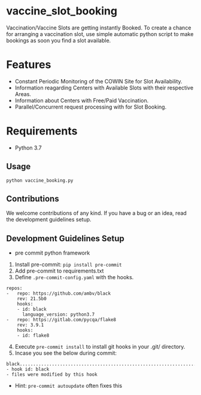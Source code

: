 # vaccine_slot_booking
Vaccination/Vaccine Slots are getting instantly Booked.
To create a chance for arranging a vaccination slot, use simple automatic python script to make bookings as soon you find a slot available.

# Features
- Constant Periodic Monitoring of the COWIN Site for Slot Availability.
- Information reagarding Centers with Available Slots with their respective Areas.
- Information about Centers with Free/Paid Vaccination.
- Parallel/Concurrent request processing with for Slot Booking.

# Requirements
- Python 3.7

## Usage ##
`python vaccine_booking.py`

## Contributions ##

We welcome contributions of any kind. If you have a bug or an idea, read the 
development guidelines setup.

## Development Guidelines Setup

- pre commit python framework
1. Install pre-commit: `pip install pre-commit`
2. Add pre-commit to requirements.txt
3. Define `.pre-commit-config.yaml` with the hooks.
```
repos:
-   repo: https://github.com/ambv/black
    rev: 21.5b0
    hooks:
    - id: black
      language_version: python3.7
-   repo: https://gitlab.com/pycqa/flake8
    rev: 3.9.1
    hooks:
    - id: flake8
```
4. Execute `pre-commit install` to install git hooks in your .git/ directory.
5. Incase you see the below during commit:
```
black....................................................................Failed
- hook id: black
- files were modified by this hook
```
- Hint: `pre-commit autoupdate` often fixes this

